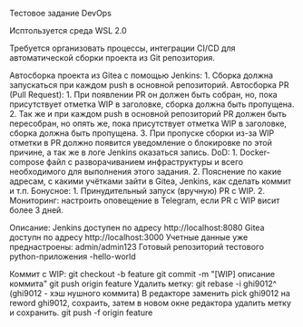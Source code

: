 
Тестовое задание DevOps

Исптользуется среда WSL 2.0

Требуется организовать процессы, интеграции CI/CD для автоматической сборки проекта из Git репозитория.

Автосборка проекта из Gitea с помощью Jenkins:
    1. Сборка должна запускаться при каждом push в основной репозиторий.
    Автосборка PR (Pull Request):
      1. При появлении PR он должен быть собран, но, пока присутствует отметка WIP в заголовке, сборка должна быть пропущена.
      2. Так же и при каждом push в основной репозиторий PR должен быть пересобран, но опять же, пока присутствует отметка WIP в заголовке, сборка должна быть пропущена.
      3. При пропуске сборки из-за WIP отметки в PR должно появится уведомление о блокировке по этой причине, а так же в логе Jenkins оказаться запись.
DoD:
    1. Docker-compose файл с разворачиванием инфраструктуры и всего необходимого для выполнения этого задания.
    2. Пояснение по какие адресам, с какими учётками зайти в Gitea, Jenkins, как сделать коммит и т.п.
Бонусное:
    1. Принудительный запуск (вручную) PR с WIP.
    2. Мониторинг: настроить оповещение в Telegram, если PR с WIP висит более 3 дней.

Описание:
Jenkins доступен по адресу http://localhost:8080
Gitea доступн по адресу http://localhost:3000
Учетные данные уже преднастроены: admin/admin123
Готовый репозиторий тестового python-приложения -hello-world

Коммит с WIP: 
git checkout -b feature
git commit -m "[WIP] описание коммита"
git push origin feature
Удалить метку:
git rebase -i ghi9012^ (ghi9012 - хэш нушного коммита)
В редакторе заменить pick ghi9012 на reword ghi9012, сохраить, затем в новом окне редактора удалить метку и сохранить.
git push -f origin feature
